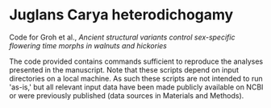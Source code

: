 # Juglans Carya heterodichogamy

Code for Groh et al., _Ancient structural variants control sex-specific flowering time morphs in walnuts and hickories_

The code provided contains commands sufficient to reproduce the analyses presented in the manuscript. Note that these scripts depend on input directories on a local machine. 
As such these scripts are not intended to run 'as-is,' but all relevant input data have been made publicly available on NCBI or were previously published (data sources in Materials and Methods). 
